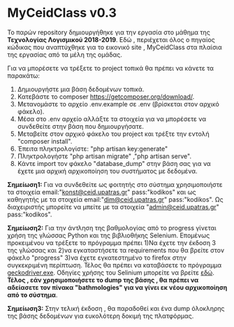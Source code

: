 # MyCeidClass v0.3
Το παρών repository δημιουργήθηκε για την εργασία στο μάθημα της **Τεχνολογίας Λογισμικού 2018-2019**. Εδώ , περιέχεται όλος ο πηγαίος κώδικας που αναπτύχθηκε για το εικονικό site , MyCeidClass στα πλαίσια της εργασίας από τα μέλη της ομάδας.

Για να μπορέσετε να τρέξετε το project τοπικά θα πρέπει να κάνετε τα παρακάτω:

1. Δημιουργήστε μια βάση δεδομένων τοπικά.
2. Κατεβάστε το composer https://getcomposer.org/download/.
3. Μετανομάστε το αρχείο .env.example σε .env (βρίσκεται στον αρχικό φάκελο).
4. Μέσα στο .env αρχείο αλλάξτε τα στοιχεία για να μπορέσετε να συνδεθείτε στην βάση που δημιουργήσατε.
5. Μεταβείτε στον αρχικό φάκελο του project και τρέξτε την εντολή "composer install".
6. Έπειτα πληκτρολογίστε: "php artisan key:generate"  
7. Πληκτρολογήστε "php artisan migrate" ,"php artisan serve".
8. Κάντε import τον φάκελο "database_dump" στην βάση σας για να έχετε μια αρχική αρχικοποίηση του συστήματος με δεδομένα.

**Σημείωση1:** Για να συνδεθείτε ως φοιτητής στο σύστημα χρησιμοποιήστε τα στοιχεία email:"konst@ceid.upatras.gr" pass:"kodikos" και ως καθηγητής με τα στοιχεία email:"dim@ceid.upatras.gr" pass:"kodikos". Ως διαχειριστής μπορείτε να μπείτε με τα στοιχεία "admin@ceid.upatras.gr" pass:"kodikos".

**Σημείωση2:** Για την άντληση της βαθμολογίας από το progress γίνεται χρήση της γλώσσας Python και της βιβλιοθήκης Selenium. Επομένως προκειμένου να τρέξετε το πρόγραμμα πρέπει 1)Να έχετε την έκδοση 3 της γλώσσας και 2)να εγκαταστήσετε τα requirements που θα βρείτε στον φάκελο "progress" 3)να έχετε εγκατεστημένο το firefox στην συγκεκριμένη περίπτωση. Τέλος θα πρέπει να καταβάσετε το πρόγραμμα [geckodriver.exe](https://github.com/mozilla/geckodriver/releases). Οδηγίες χρήσης του Selinium μπορείτε να βρείτε [εδώ](https://selenium-python.readthedocs.io/getting-started.html). **Τέλος , εάν χρησιμοποιήσετε το dump της βάσης , θα πρέπει να αδείασετε τον πίνακα "bathmologies" για να γίνει εκ νέου αρχικοποίηση από το σύστημα**.

**Σημείωση3:** Στην τελική έκδοση , θα παραδοθεί και ένα dump όλοκληρης της βάσης δεδομένων για ευκολότερη δοκιμή της πλατφόρμας.
